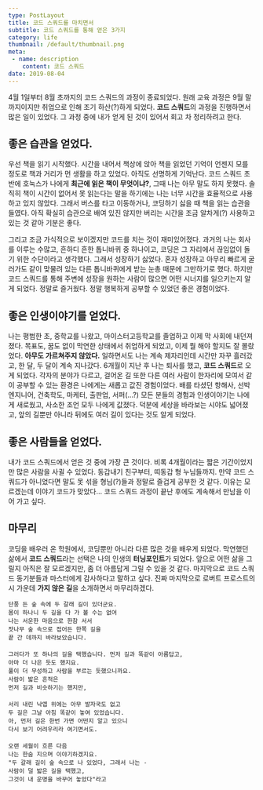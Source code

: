 ```yaml
---
type: PostLayout
title: 코드 스쿼드를 마치면서
subtitle: 코드 스쿼드를 통해 얻은 3가지
category: life
thumbnail: /default/thumbnail.png
meta:
 - name: description
	content: 코드 스쿼드
date: 2019-08-04
---
```


4월 1일부터 8월 초까지의 코드 스쿼드의 과정이 종료되었다. 원래 교육 과정은 9월 말까지이지만 취업으로 인해 조기 하산(?)하게 되었다. **코드 스쿼드**의 과정을 진행하면서 많은 일이 있었다. 그 과정 중에 내가 얻게 된 것이 있어서 회고 차 정리하려고 한다.

## 좋은 습관을 얻었다.

우선 책을 읽기 시작했다. 시간을 내어서 책상에 앉아 책을 읽었던 기억이 언젠지 모를 정도로 책과 거리가 먼 생활을 하고 있었다. 아직도 선명하게 기억난다. 코드 스쿼드 초반에 호눅스가 나에게 **최근에 읽은 책이 무엇이냐?**, 그때 나는 아무 말도 하지 못했다. 솔직히 책이 시간이 없어서 못 읽는다는 말을 하기에는 나는 너무 시간을 효율적으로 사용하고 있지 않았다. 그래서 버스를 타고 이동하거나, 코딩하기 싫을 때 책을 읽는 습관을 들였다. 아직 확실히 습관으로 배여 있진 않지만 버리는 시간을 조금 알차게(?) 사용하고 있는 것 같아 기분은 좋다.

그리고 조금 가식적으로 보이겠지만 코드를 치는 것이 재미있어졌다. 과거의 나는 회사를 이루는 수많고, 흔하디 흔한 톱니바퀴 중 하나이고, 코딩은 그 자리에서 끊임없이 돌기 위한 수단이라고 생각했다. 그래서 성장하기 싫었다. 혼자 성장하고 아무리 빠르게 굴러가도 같이 맞물려 있는 다른 톱니바퀴에게 받는 눈총 때문에 그만하기로 했다. 하지만 코드 스쿼드를 통해 주변에 성장을 원하는 사람이 많으면 어떤 시너지를 일으키는지 알게 되었다. 정말로 즐거웠다. 정말 행복하게 공부할 수 있었던 좋은 경험이었다.

## 좋은 인생이야기를 얻었다.

나는 평범한 초, 중학교를 나왔고, 마이스터고등학교를 졸업하고 이제 막 사회에 내던져졌다. 목표도, 꿈도 없이 막연한 상태에서 취업하게 되었고, 이제 뭘 해야 할지도 잘 몰랐었다. **아무도 가르쳐주지 않았다.** 일하면서도 나는 계속 제자리인데 시간만 자꾸 흘러갔고, 한 달, 두 달이 계속 지나갔다. 6개월이 지난 후 나는 퇴사를 했고, **코드 스쿼드**로 오게 되었다. 각자의 분야가 다르고, 걸어온 길 또한 다른 여러 사람이 한자리에 모여서 같이 공부할 수 있는 환경은 나에게는 새롭고 값진 경험이었다. 배를 타셨던 항해사, 선박 엔지니어, 건축학도, 마케터, 출판업, 서퍼(...?) 모든 분들의 경험과 인생이야기는 나에게 새로웠고, 사소한 조언 모두 나에게 값졌다. 덕분에 세상을 바라보는 시야도 넓어졌고, 앞의 길뿐만 아니라 뒤에도 여러 길이 있다는 것도 알게 되었다.

## 좋은 사람들을 얻었다.

내가 코드 스쿼드에서 얻은 것 중에 가장 큰 것이다. 비록 4개월이라는 짧은 기간이었지만 많은 사람을 사귈 수 있었다. 동갑내기 친구부터, 띠동갑 형 누님들까지. 만약 코드 스쿼드가 아니었다면 말도 못 섞을 형님(?)들과 정말로 즐겁게 공부한 것 같다. 이유는 모르겠는데 이야기 코드가 맞았다... 코드 스쿼드 과정이 끝난 후에도 계속해서 만남을 이어 가고 싶다.

## 마무리

코딩을 배우러 온 학원에서, 코딩뿐만 아니라 다른 많은 것을 배우게 되었다. 막연했던 삶에서 **코드 스쿼드**라는 선택은 나의 인생의 **터닝포인트**가 되었다. 앞으로 어떤 삶을 그릴지 아직은 잘 모르겠지만, 좀 더 아름답게 그릴 수 있을 것 같다. 마지막으로 코드 스쿼드 동기분들과 마스터에게 감사하다고 말하고 싶다. 진짜 마지막으로 로버트 프로스트의 시 가운데 **가지 않은 길**을 소개하면서 마무리하겠다.

```
단풍 든 숲 속에 두 갈래 길이 있더군요.
몸이 하나니 두 길을 다 가 볼 수는 없어
나는 서운한 마음으로 한참 서서
잣나무 숲 속으로 접어든 한쪽 길을
끝 간 데까지 바라보았습니다.
　
그러다가 또 하나의 길을 택했습니다. 먼저 길과 똑같이 아름답고,
아마 더 나은 듯도 했지요.
풀이 더 무성하고 사람을 부르는 듯했으니까요.
사람이 밟은 흔적은
먼저 길과 비슷하기는 했지만,
　
서리 내린 낙엽 위에는 아무 발자국도 없고
두 길은 그날 아침 똑같이 놓여 있었습니다.
아, 먼저 길은 한번 가면 어떤지 알고 있으니
다시 보기 어려우리라 여기면서도.
　
오랜 세월이 흐른 다음
나는 한숨 지으며 이야기하겠지요.
"두 갈래 길이 숲 속으로 나 있었다, 그래서 나는 -
사람이 덜 밟은 길을 택했고,
그것이 내 운명을 바꾸어 놓았다"라고
```